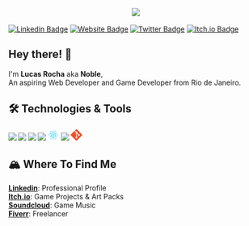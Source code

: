 
<p align="center">
  <img src="https://user-images.githubusercontent.com/78228526/136672537-14352cdc-2bcd-48aa-ba9a-5e37b1e1ddb8.png"/>
</p>

[![Linkedin Badge](https://img.shields.io/badge/-LINKEDIN-0e76a8?style=flat-square&logo=Linkedin&logoColor=white)](https://linkedin.com/in/iampavangandhi)
[![Website Badge](https://img.shields.io/badge/WEBSITE-3b5998?style=flat-square&logo=google-chrome&logoColor=white)](https://iampavangandhi.github.io/)
[![Twitter Badge](https://img.shields.io/badge/-TWITTER-00acee?style=flat-square&logo=Twitter&logoColor=white)](https://twitter.com/iampavangandhi)
[![Itch.io Badge](https://img.shields.io/badge/-ITCH.IO-FA5C5C?style=flat-square&logo=Itch.io&logoColor=white)](https://twitter.com/iampavangandhi)

## Hey there! 👋

I'm <b>Lucas Rocha</b> aka <b>Noble</b>,<br>
An aspiring Web Developer and Game Developer from Rio de Janeiro.

## 🛠️ Technologies & Tools

<h4>
  <code><img src="https://user-images.githubusercontent.com/78228526/136673526-557590ab-e5e6-4770-aa9f-c2014466ae53.png" width=23/></code>
  <code><img src="https://user-images.githubusercontent.com/78228526/136673531-00f2765a-643d-49eb-a483-7c662d99b8ec.png" width=23/></code>
  <code><img src="https://user-images.githubusercontent.com/78228526/136673415-5212d5b5-f118-4cf7-863d-4a0606f6d1e5.png" width=23/></code>
  <code><img src="https://user-images.githubusercontent.com/78228526/136674315-bb577e67-a9ef-41b9-aedb-b97c498ee4c9.png" width=23/></code>
  <code><img src="https://raw.githubusercontent.com/github/explore/80688e429a7d4ef2fca1e82350fe8e3517d3494d/topics/react/react.png" width=23/></code>
  <code><img src="https://user-images.githubusercontent.com/78228526/136673488-71e0c65b-c4b8-42aa-9a6a-c0cbd9af6b9d.png" width=23/></code>
  <code><img src="https://raw.githubusercontent.com/devicons/devicon/master/icons/git/git-original.svg" width=23/></code>
</h4>

## 🏔️ Where To Find Me

**[Linkedin](https://www.linkedin.com/in/lucrocha2/)**: Professional Profile<br>
**[Itch.io](https://nobelven.itch.io/)**: Game Projects & Art Packs<br>
**[Soundcloud](https://soundcloud.com/nobelven)**: Game Music<br>
**[Fiverr](https://www.fiverr.com/nobelven)**: Freelancer
